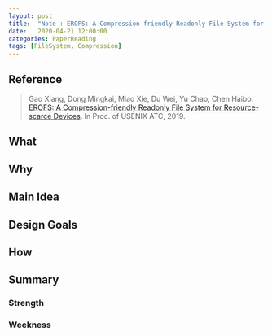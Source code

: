 ```yaml
---
layout: post
title:  "Note : EROFS: A Compression-friendly Readonly File System for Resource-scarce Devices"
date:   2020-04-21 12:00:00
categories: PaperReading
tags: [FileSystem, Compression]
---
```


## Reference

> Gao Xiang, Dong Mingkai, Miao Xie, Du Wei, Yu Chao, Chen Haibo. [EROFS: A Compression-friendly Readonly File System for Resource-scarce Devices](https://www.usenix.org/system/files/atc19-gao.pdf). In Proc. of USENIX ATC, 2019.

## What


<!-- more -->

## Why


## Main Idea



## Design Goals

## How

## Summary

### Strength

### Weekness
